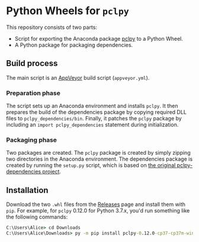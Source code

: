 # Python Wheels for `pclpy`
This repository consists of two parts:

- Script for exporting the Anaconda package 
   [pclpy](https://github.com/davidcaron/pclpy) to a Python Wheel.
- A Python package for packaging dependencies.

## Build process
The main script is an [AppVeyor](https://www.appveyor.com/) build script (`appveyor.yml`).

### Preparation phase
The script sets up an Anaconda environment and installs `pclpy`.
It then prepares the build of the dependencies package
by copying required DLL files to `pclpy_dependencies/bin`.
Finally, it patches the `pclpy` package by including an `import pclpy_dependencies` statement during initialization.

### Packaging phase
Two packages are created.
The `pclpy` package is created
by simply zipping two directories in the Anaconda environment.
The dependencies package is created by running the `setup.py` script,
which is based on
[the original pclpy-dependencies project](https://github.com/davidcaron/pclpy-dependencies).

## Installation
Download the two `.whl` files from the [Releases](https://github.com/kad-vliegr/pclpy-conda2whl/releases) page
and install them with `pip`.
For example, for `pclpy` 0.12.0 for Python 3.7.x, you'd run something like the following commands:

```cmd
C:\Users\Alice> cd Downloads
C:\Users\Alice\Downloads> py -m pip install pclpy-0.12.0-cp37-cp37m-win_amd64.whl pclpy_dependencies-0.12.0-py3-none-any.whl
```
